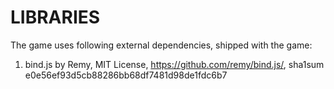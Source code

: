 # LIBRARIES
The game uses following external dependencies, shipped with the game:  
1. bind.js by Remy, MIT License, https://github.com/remy/bind.js/, sha1sum e0e56ef93d5cb88286bb68df7481d98de1fdc6b7  
